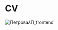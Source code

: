 # CV
![ПетроваАП_frontend](https://github.com/user-attachments/assets/0407ee12-476f-4f2c-ae4b-b870763e4e3f)

